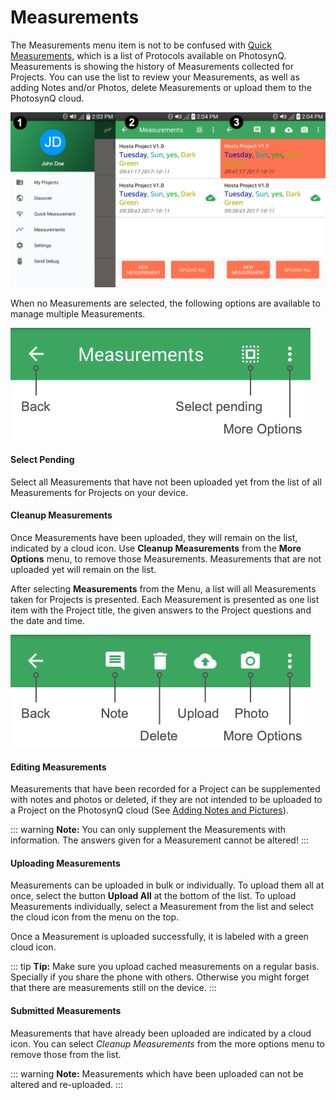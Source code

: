 # Measurements

The Measurements menu item is not to be confused with [Quick Measurements](./quick-measurements), which is a list of Protocols available on PhotosynQ. Measurements is showing the history of Measurements collected for Projects. You can use the list to review your Measurements, as well as adding Notes and/or Photos, delete Measurements or upload them to the PhotosynQ cloud.

![1. Select Measurements from the Menu. 2. Check the history of Measurements. 3. Select/Edit a single Measurement and upload them.](./images/android-measurements.png)

When no Measurements are selected, the following options are available to manage multiple Measurements.

![Menu if no Measurements are selected](./images/android-measurements-menu.png)

#### Select Pending

Select all Measurements that have not been uploaded yet from the list of all Measurements for Projects on your device.

#### Cleanup Measurements

Once Measurements have been uploaded, they will remain on the list, indicated by a cloud icon. Use **Cleanup Measurements** from the **More Options** menu, to remove those Measurements. Measurements that are not uploaded yet will remain on the list.

After selecting **Measurements** from the Menu, a list will all Measurements taken for Projects is presented. Each Measurement is presented as one list item with the Project title, the given answers to the Project questions and the date and time.

![Available options for a selected Measurement](./images/android-measurements-menu-selected.png)

#### Editing Measurements

Measurements that have been recorded for a Project can be supplemented with notes and photos or deleted, if they are not intended to be uploaded to a Project on the PhotosynQ cloud (See [Adding Notes and Pictures](./adding-notes-and-pictures)).

::: warning
**Note:** You can only supplement the Measurements with information. The answers given for a Measurement cannot be altered!
:::

#### Uploading Measurements

Measurements can be uploaded in bulk or individually. To upload them all at once, select the button **Upload All** at the bottom of the list. To upload Measurements individually, select a Measurement from the list and select the <i class="fa fa-cloud-upload" aria-hidden="true"></i> cloud icon from the menu on the top.

Once a Measurement is uploaded successfully, it is labeled with a green cloud icon.

::: tip
**Tip:** Make sure you upload cached measurements on a regular basis. Specially if you share the phone with others. Otherwise you might forget that there are measurements still on the device.
:::

#### Submitted Measurements

Measurements that have already been uploaded are indicated by a cloud icon. You can select *Cleanup Measurements* from the <i class="fa fa-ellipsis-v" aria-hidden="true"></i> more options menu to remove those from the list.

::: warning
**Note:** Measurements which have been uploaded can not be altered and re-uploaded.
:::

